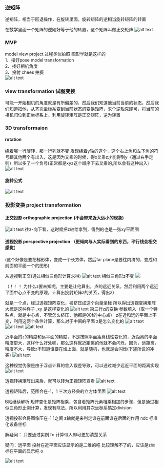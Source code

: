
### 逆矩阵
逆矩阵，相当于回退操作，在旋转里面，旋转矩阵的逆相当旋转矩阵的转置

在数学里面一个矩阵的逆刚好等于他的转置，这个矩阵叫做正交矩阵
![alt text](image.png)
### MVP
model view project 
过程类似拍照 图形学就是这样的   
1、摆好pose model transformation   
2、找好相机角度   
3、投射 chees 拍摄   
![alt text](image-3.png)
### view transformation 试图变换
可能一开始相机的角度就是有所偏差的，然后我们知道他当前当前的状态，然后我们知道把他，从齐次坐标系变到当前状态的变换矩阵，求个逆矩克即可，将当前的相机归位到正坐标系上。利用旋转矩阵是正交矩阵，逆为转置
### 3D transformaion
#### rotation
绕着哪一行旋转，那一行列就不变
发现绕着y轴的这个，这个右上角和左下角的符号跟其他两个有出入，这是因为叉乘的时候，得x叉乘z才能得到y（通过右手定则）所以多了一个负号(正常都是xyz这个顺序下去叉乘的,所以会有这种出入)
![alt text](image-1.png)
#### 旋转公式
![alt text](image-2.png)
### 投影变换 project transformation
#### 正交投影 orthographic projection (不会带来近大远小的现象)
![alt text](image-6.png)
往z-向下看，这时候把z轴给拿到，得到的也是一张xy平面图
#### 透视投影 perspective projection （更倾向与人实际看到的东西，平行线会相交感觉）
(这个好像是要把梯形体，变成一个长方体，然后far plane是要往内挤的，变成和前面的平面一个的图形)

从透视到正交(通过相似三角形计算求得)
![alt text](image-7.png)
相似三角形z不变
![](image-8.png)

（！！！ 为什么z要未知呢，主要是让他算出，点的远近关系，然后利用两个远近平面中心点不变的原理，计算出投射矩阵z的关系，得出z）

就是一个点，经过透视矩阵变化，被挤压成这个向量坐标
所以得出透视变换矩阵大概是这种样子 ,xy 是这样变化的
![alt text](image-9.png)
第三行z的变换 参数填入（取一个特殊点，就是中心点，不管怎么挤压，他都是00f的中心点） z在近和远的平面上不变，利用这两个条件计算，那么对于中间的平面 z是怎么变化的
![alt text](image-10.png)
![alt text](image-11.png)
![alt text](image-4.png)


近平面的z的精度和远平面的精度，不是按照平面距离线性变化的，近距离的平面精度更大，这样什么好处呢，那么这样就近距离的他就不会闪烁，因为，远距离，精度不大，导致z不知道谁要在谁上面，就是随机，也就是会闪烁(下述所说的冲突)
![alt text](image-12.png)



这种视觉伪像是由于浮点计算的舍入误差导致，可以通过减少远近平面的距离实现
![alt text](image-13.png)


透视转换矩阵出来后，就可以转为正视矩阵查看
![alt text](image-14.png)

透视矩阵后，范围会在-1，1 三次方经典的立方体里面
![alt text](image-15.png)



B站继续解析
矩阵变化是矩阵相乘，包含着矩阵元素相乘相加的步骤，但是通过相似三角形比例计算，发现有除法，所以利用其次坐标系搞定division

透视投影会将图像压在-1 1之间
z轴就是来判定谁在前面谁在后面的作用
ndc 标准化设备坐标


解疑问：
只要通过实例 fn 计算带入即可更加清楚关系


疑问：远平面 投射在近平面应该显示的是二维的吧
比较理解不了的，应该是z坐标在平面的显示吧
o


![alt text](image-15.png)